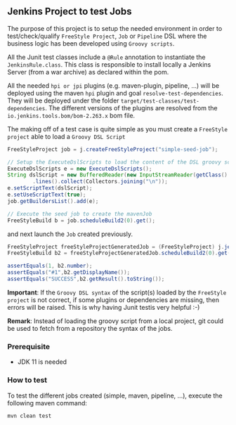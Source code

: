 ## Jenkins Project to test Jobs

The purpose of this project is to setup the needed environment in order to test/check/qualify
`FreeStyle Project`, `Job` or `Pipeline` DSL where the business logic has been developed using `Groovy scripts`.

All the Junit test classes include a `@Rule` annotation to instantiate the `JenkinsRule.class`. This class is responsible to
install locally a Jenkins Server (from a war archive) as declared within the pom.

All the needed `hpi or jpi` plugins (e.g. maven-plugin, pipeline, ...) will be deployed using the maven `hpi` plugin and goal `resolve-test-dependencies`.
They will be deployed under the folder `target/test-classes/test-dependencies`. The different versions of the plugins are resolved from the `io.jenkins.tools.bom/bom-2.263.x` bom file.

The making off of a test case is quite simple as you must create a `FreeStyle project` able to load a `Groovy DSL Script`
```java
FreeStyleProject job = j.createFreeStyleProject("simple-seed-job");

// Setup the ExecuteDslScripts to load the content of the DSL groovy script = mavenJob.groovy
ExecuteDslScripts e = new ExecuteDslScripts();
String dslScript = new BufferedReader(new InputStreamReader(getClass().getResourceAsStream("/simpleJob.groovy")))
        .lines().collect(Collectors.joining("\n"));
e.setScriptText(dslScript);
e.setUseScriptText(true);
job.getBuildersList().add(e);

// Execute the seed job to create the mavenJob
FreeStyleBuild b = job.scheduleBuild2(0).get();
```
and next launch the `Job` created previously.
```java
FreeStyleProject freeStyleProjectGeneratedJob = (FreeStyleProject) j.jenkins.getItem("hello-world");
FreeStyleBuild b2 = freeStyleProjectGeneratedJob.scheduleBuild2(0).get();

assertEquals(1, b2.number);
assertEquals("#1",b2.getDisplayName());
assertEquals("SUCCESS",b2.getResult().toString());
```

**Important**: If the `Groovy DSL syntax` of the script(s) loaded by the `FreeStyle project` is not correct, if some plugins or dependencies are missing, then errors will be raised. This is
why having Junit testis very helpful :-)

**Remark**: Instead of loading the groovy script from a local project, git could be used to fetch from a repository the syntax of the jobs.

### Prerequisite

- JDK 11 is needed

### How to test

To test the different jobs created (simple, maven, pipeline, ...), execute the following maven command:
```
mvn clean test
```